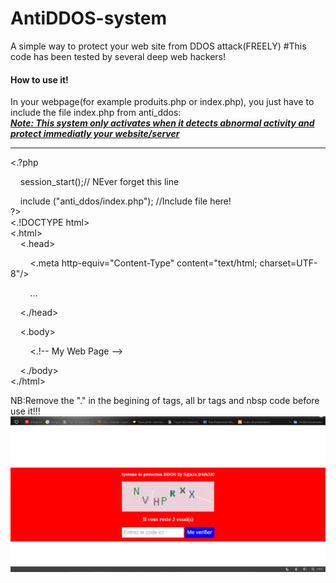 # AntiDDOS-system
A simple way to protect your web site from DDOS attack(FREELY)
#This code has been tested by several deep web hackers!
<h4> How to use it!</h4>
In your webpage(for example produits.php or index.php), you just have to include the file index.php from anti_ddos:<br>
<b><i><u>Note: This system only activates when it detects abnormal activity and protect immediatly your website/server</u></i></b>
<hr>
<.?php <br>

  &nbsp; &nbsp; session_start();// NEver forget this line<br>

  &nbsp; &nbsp; include ("anti_ddos/index.php"); //Include file here!</br>
?><br>
<.!DOCTYPE html><br>
<.html><br>
  &nbsp; &nbsp; <.head><br>
      
  &nbsp; &nbsp; 
  &nbsp; &nbsp; <.meta http-equiv="Content-Type" content="text/html; charset=UTF-8"/><br>
      
  &nbsp; &nbsp; 
  &nbsp; &nbsp; ...<br>
  
  &nbsp; &nbsp; <./head><br>
  
  &nbsp; &nbsp; <.body><br>
    
  &nbsp; &nbsp; 
  &nbsp; &nbsp; <.!-- My Web Page --><br>
  
  &nbsp; &nbsp; <./body><br>
<./html><br>

NB:Remove the "." in the begining of tags, all br tags and nbsp code before use it!!!<br>
<img src="ddos_.PNG">
